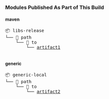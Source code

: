 
### Modules Published As Part of This Build
#### maven
<pre>📦 libs-release
└── 📁 path
    └── 📁 to
        └── <a href=https://myplatform.com/ui/repos/tree/General/libs-release/path/to/artifact1?clearFilter=true target="_blank">artifact1</a>

</pre>
#### generic
<pre>📦 generic-local
└── 📁 path
    └── 📁 to
        └── <a href=https://myplatform.com/ui/repos/tree/General/generic-local/path/to/artifact2?clearFilter=true target="_blank">artifact2</a>

</pre>
